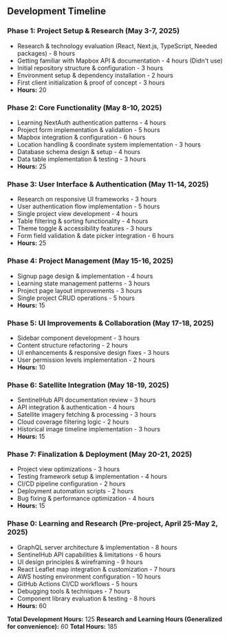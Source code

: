 ## Development Timeline

### Phase 1: Project Setup & Research (May 3-7, 2025)

- Research & technology evaluation (React, Next.js, TypeScript, Needed packages) - 8 hours
- Getting familiar with Mapbox API & documentation - 4 hours (Didn't use)
- Initial repository structure & configuration - 3 hours
- Environment setup & dependency installation - 2 hours
- First client initialization & proof of concept - 3 hours
- **Hours:** 20

### Phase 2: Core Functionality (May 8-10, 2025)

- Learning NextAuth authentication patterns - 4 hours
- Project form implementation & validation - 5 hours
- Mapbox integration & configuration - 6 hours
- Location handling & coordinate system implementation - 3 hours
- Database schema design & setup - 4 hours
- Data table implementation & testing - 3 hours
- **Hours:** 25

### Phase 3: User Interface & Authentication (May 11-14, 2025)

- Research on responsive UI frameworks - 3 hours
- User authentication flow implementation - 5 hours
- Single project view development - 4 hours
- Table filtering & sorting functionality - 4 hours
- Theme toggle & accessibility features - 3 hours
- Form field validation & date picker integration - 6 hours
- **Hours:** 25

### Phase 4: Project Management (May 15-16, 2025)

- Signup page design & implementation - 4 hours
- Learning state management patterns - 3 hours
- Project page layout improvements - 3 hours
- Single project CRUD operations - 5 hours
- **Hours:** 15

### Phase 5: UI Improvements & Collaboration (May 17-18, 2025)

- Sidebar component development - 3 hours
- Content structure refactoring - 2 hours
- UI enhancements & responsive design fixes - 3 hours
- User permission levels implementation - 2 hours
- **Hours:** 10

### Phase 6: Satellite Integration (May 18-19, 2025)

- SentinelHub API documentation review - 3 hours
- API integration & authentication - 4 hours
- Satellite imagery fetching & processing - 3 hours
- Cloud coverage filtering logic - 2 hours
- Historical image timeline implementation - 3 hours
- **Hours:** 15

### Phase 7: Finalization & Deployment (May 20-21, 2025)

- Project view optimizations - 3 hours
- Testing framework setup & implementation - 4 hours
- CI/CD pipeline configuration - 2 hours
- Deployment automation scripts - 2 hours
- Bug fixing & performance optimization - 4 hours
- **Hours:** 15

### Phase 0: Learning and Research (Pre-project, April 25-May 2, 2025)

- GraphQL server architecture & implementation - 8 hours
- SentinelHub API capabilities & limitations - 6 hours
- UI design principles & wireframing - 9 hours
- React Leaflet map integration & customization - 7 hours
- AWS hosting environment configuration - 10 hours
- GitHub Actions CI/CD workflows - 5 hours
- Debugging tools & techniques - 7 hours
- Component library evaluation & testing - 8 hours
- **Hours:** 60

**Total Development Hours:** 125
**Research and Learning Hours (Generalized for convenience):** 60
**Total Hours:** 185
